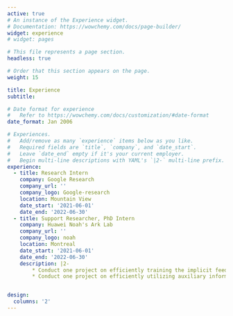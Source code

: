 ```yaml
---
active: true
# An instance of the Experience widget.
# Documentation: https://wowchemy.com/docs/page-builder/
widget: experience
# widget: pages

# This file represents a page section.
headless: true

# Order that this section appears on the page.
weight: 15

title: Experience
subtitle:

# Date format for experience
#   Refer to https://wowchemy.com/docs/customization/#date-format
date_format: Jan 2006

# Experiences.
#   Add/remove as many `experience` items below as you like.
#   Required fields are `title`, `company`, and `date_start`.
#   Leave `date_end` empty if it's your current employer.
#   Begin multi-line descriptions with YAML's `|2-` multi-line prefix.
experience:
  - title: Research Intern
    company: Google Research
    company_url: ''
    company_logo: Google-research
    location: Mountain View
    date_start: '2021-06-01'
    date_end: '2022-06-30'
  - title: Support Researcher, PhD Intern
    company: Huawei Noah's Ark Lab
    company_url: ''
    company_logo: noah
    location: Montreal
    date_start: '2021-06-01'
    date_end: '2022-06-30'
    description: |2-
        * Conduct one project on efficiently training the implicit feedback data for recommendation through adaptively learning the data importance.
        * Conduct one project on efficiently utilizing auxiliary information in recommendation through self-supervised learning and contrastive alignment.


design:
  columns: '2'
---
```

